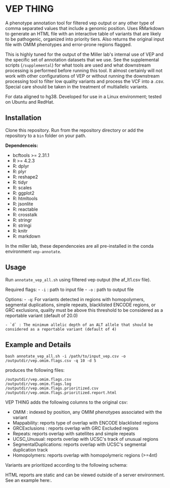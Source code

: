 # VEP THING

A phenotype annotation tool for filtered vep output or any other type of comma separated values that include a genomic position. Uses RMarkdown to generate an HTML file with an interactive table of variants that are likely to be pathogenic, organized into priority tiers. Also returns the original input file with OMIM phenotypes and error-prone regions flagged.

This is highly tuned for the output of the Miller lab's internal use of VEP and the specific set of annotation datasets that we use. See the supplemental scripts (`/supplemental`) for what tools are used and what downstream processing is performed before running this tool. It almost certainly will not work with other configurations of VEP or without running the downstream processing tool to filter low quality variants and process the VCF into a .csv. Special care should be taken in the treatment of multiallelic variants.

For data aligned to hg38. Developed for use in a Linux environment; tested on Ubuntu and RedHat.

## Installation

Clone this repository. Run from the repository directory or add the repository to a `bin` folder on your path.

**Dependenceis:**
 - bcftools >= 2.31.1
 - R >= 4.2.3
 - R: dplyr
 - R: plyr
 - R: reshape2
 - R: tidyr
 - R: scales
 - R: ggplot2
 - R: htmltools
 - R: jsonlite
 - R: reactable
 - R: crosstalk
 - R: stringr
 - R: stringi
 - R: knitr
 - R: markdown

 In the miller lab, these dependenceies are all pre-installed in the conda environment `vep-annotate`.

## Usage

Run `annotate_vep_all.sh` using filtered vep output (the af_lt1.csv file).

Required flags:
    - `-i` : path to input file
    - `-o` : path to output file 

Options:
    - `-q`: For variants detected in regions with homopolymers, segmental duplications, simple repeats, blacklisted ENCODE regions, or GRC exclusions, quality must be above this threshold to be considered as a reportable variant (default of 20.0)

    - `d` : The minimum allelic depth of an ALT allele that should be considered as a reportable variant (default of 4)


## Example and Details

```
bash annotate_vep_all.sh -i /path/to/input_vep.csv -o /outputdir/vep.omim.flags.csv -q 10 -d 5
```

produces the following files:

```
/outputdir/vep.omim.flags.csv
/outputdir/vep.omim.flags.log
/outputdir/vep.omim.flags.prioritized.csv
/outputdir/vep.omim.flags.prioritized.report.html
```

VEP THING adds the following columns to the original csv:

- OMIM : indexed by position, any OMIM phenotypes associated with the variant
- Mappability: reports type of overlap with ENCODE blacklisted regions
- GRCExclusions : reports overlap with GRC Excluded regions
- Repeats: reports overlap with satellites and simple repeats
- UCSC_Unusual: reports overlap with UCSC's track of unusual regions
- SegmentalDuplications: reports overlap with UCSC's segmental duplication track
- Homopolymers: reports overlap with homopolymeric regions (>=4nt)

Variants are prioritized according to the following schema:


HTML reports are static and can be viewed outside of a server environment. See an example here:.
